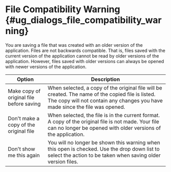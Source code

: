 File Compatibility Warning {#ug_dialogs_file_compatibility_warning}
==============================================
You are saving a file that was created with an older version of the application. Files are not backwards compatible. That is, files saved with the current version of the application cannot be read by older versions of the application. However, files saved with older versions can always be opened with newer versions of the application.

Option                                   | Description
-----------------------------------------|------------
Make copy of original file before saving | When selected, a copy of the original file will be created. The name of the copied file is listed. The copy will not contain any changes you have made since the file was opened.
Don't make a copy of the original file   | When selected, the file is in the current format. A copy of the original file is not made. Your file can no longer be opened with older versions of the application.
Don't show me this again                 | You will no longer be shown this warning when this open is checked. Use the drop down list to select the action to be taken when saving older version files. 